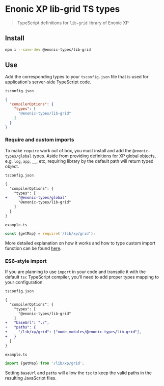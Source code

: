 # Enonic XP lib-grid TS types

> TypeScript definitions for `lib-grid` library of Enonic XP

## Install

```bash
npm i --save-dev @enonic-types/lib-grid
```

## Use

Add the corresponding types to your `tsconfig.json` file that is used for application's server-side TypeScript code.

`tsconfig.json`

```json
{
  "compilerOptions": {
    "types": [
      "@enonic-types/lib-grid"
    ]
  }
}
```

### Require and custom imports

To make `require` work out of box, you must install and add the `@enonic-types/global` types. Aside from providing definitions for XP global
objects, e.g. `log`, `app`, `__`, etc, requiring library by the default path will return typed object.

`tsconfig.json`

```diff
{
  "compilerOptions": {
    "types": [
+     "@enonic-types/global"
      "@enonic-types/lib-grid"
    ]
  }
}
```

`example.ts`

```ts
const {getMap} = require('/lib/xp/grid');
```

More detailed explanation on how it works and how to type custom import function can be
found [here](https://github.com/enonic/xp/tree/master/modules/lib/typescript/README.md).

### ES6-style import

If you are planning to use `import` in your code and transpile it with the default `tsc` TypeScript compiler, you'll need to add proper
types mapping to your configuration.

`tsconfig.json`

```diff
{
  "compilerOptions": {
    "types": [
      "@enonic-types/lib-grid"
    ]
+   "baseUrl": "./",
+   "paths": {
+     "/lib/xp/grid": ["node_modules/@enonic-types/lib-grid"],
+   }
  }
}
```

`example.ts`

```ts
import {getMap} from '/lib/xp/grid';
```

Setting `baseUrl` and `paths` will allow the `tsc` to keep the valid paths in the resulting JavaScript files.
